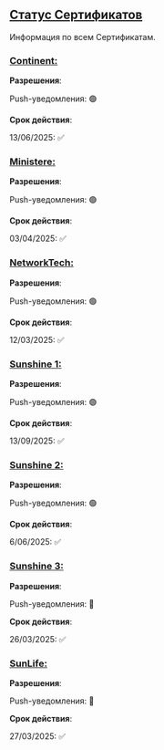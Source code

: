 ## [Статус Сертификатов](accent://)

Информация по всем Сертификатам.

### [Continent:](accent://)

**Разрешения**:

Push-уведомления: 🟢

**Срок действия**: 

13/06/2025: ✅

### [Ministere:](accent://)

**Разрешения**:

Push-уведомления: 🟢

**Срок действия**: 

03/04/2025: ✅

### [NetworkTech:](accent://)

**Разрешения**:

Push-уведомления: 🟢

**Срок действия**:

12/03/2025: ✅

### [Sunshine 1:](accent://)

**Разрешения**:

Push-уведомления: 🟢

**Срок действия**: 

13/09/2025: ✅

### [Sunshine 2:](accent://)

**Разрешения**:

Push-уведомления: 🟢

**Срок действия**: 

6/06/2025: ✅

### [Sunshine 3:](accent://)

**Разрешения**:

Push-уведомления: 🔴

**Срок действия**:

26/03/2025: ✅ 

### [SunLife:](accent://)

**Разрешения**:

Push-уведомления: 🔴

**Срок действия**:

27/03/2025: ✅
